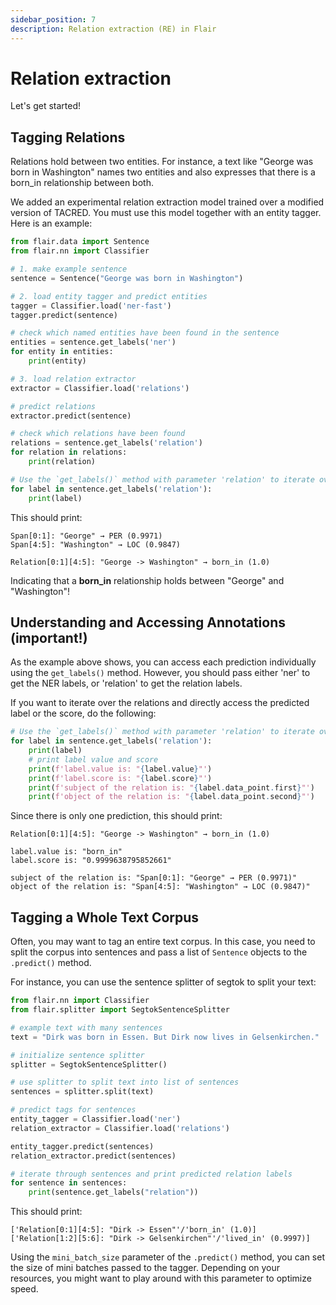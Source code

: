 ```yaml
---
sidebar_position: 7
description: Relation extraction (RE) in Flair
---
```


# Relation extraction 


Let's get started!

## Tagging Relations

Relations hold between two entities. For instance, a text like "George was born in Washington"
names two entities and also expresses that there is a born_in relationship between
both.

We added an experimental relation extraction model trained over a modified version of TACRED.
You must use this model together with an entity tagger. Here is an example:

```python
from flair.data import Sentence
from flair.nn import Classifier

# 1. make example sentence
sentence = Sentence("George was born in Washington")

# 2. load entity tagger and predict entities
tagger = Classifier.load('ner-fast')
tagger.predict(sentence)

# check which named entities have been found in the sentence
entities = sentence.get_labels('ner')
for entity in entities:
    print(entity)

# 3. load relation extractor
extractor = Classifier.load('relations')

# predict relations
extractor.predict(sentence)

# check which relations have been found
relations = sentence.get_labels('relation')
for relation in relations:
    print(relation)

# Use the `get_labels()` method with parameter 'relation' to iterate over all relation predictions. 
for label in sentence.get_labels('relation'):
    print(label)
```

This should print:

```console
Span[0:1]: "George" → PER (0.9971)
Span[4:5]: "Washington" → LOC (0.9847)

Relation[0:1][4:5]: "George -> Washington" → born_in (1.0)
```

Indicating that a **born_in** relationship holds between "George" and "Washington"!


## Understanding and Accessing Annotations (important!)

As the example above shows, you can access each prediction individually using the `get_labels()` method. 
However, you should pass either 'ner' to get the NER labels, or 'relation' to get the relation labels.

If you want to iterate over the relations and directly access the predicted label or the score, 
do the following:

```python
# Use the `get_labels()` method with parameter 'relation' to iterate over all relation predictions. 
for label in sentence.get_labels('relation'):
    print(label)
    # print label value and score
    print(f'label.value is: "{label.value}"')
    print(f'label.score is: "{label.score}"')
    print(f'subject of the relation is: "{label.data_point.first}"')
    print(f'object of the relation is: "{label.data_point.second}"')
```

Since there is only one prediction, this should print:

```console
Relation[0:1][4:5]: "George -> Washington" → born_in (1.0)

label.value is: "born_in"
label.score is: "0.9999638795852661"

subject of the relation is: "Span[0:1]: "George" → PER (0.9971)"
object of the relation is: "Span[4:5]: "Washington" → LOC (0.9847)"
```


## Tagging a Whole Text Corpus

Often, you may want to tag an entire text corpus. In this case, you need to split the corpus into sentences and pass a
list of `Sentence` objects to the `.predict()` method.

For instance, you can use the sentence splitter of segtok to split your text:

```python
from flair.nn import Classifier
from flair.splitter import SegtokSentenceSplitter

# example text with many sentences
text = "Dirk was born in Essen. But Dirk now lives in Gelsenkirchen."

# initialize sentence splitter
splitter = SegtokSentenceSplitter()

# use splitter to split text into list of sentences
sentences = splitter.split(text)

# predict tags for sentences
entity_tagger = Classifier.load('ner')
relation_extractor = Classifier.load('relations')

entity_tagger.predict(sentences)
relation_extractor.predict(sentences)

# iterate through sentences and print predicted relation labels
for sentence in sentences:
    print(sentence.get_labels("relation"))
```

This should print: 

```console
['Relation[0:1][4:5]: "Dirk -> Essen"'/'born_in' (1.0)]
['Relation[1:2][5:6]: "Dirk -> Gelsenkirchen"'/'lived_in' (0.9997)]
```

Using the `mini_batch_size` parameter of the `.predict()` method, you can set the size of mini batches passed to the
tagger. Depending on your resources, you might want to play around with this parameter to optimize speed.

